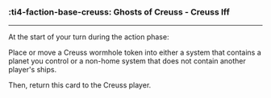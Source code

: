 ### :ti4-faction-base-creuss: __Ghosts of Creuss - Creuss Iff__

---
At the start of your turn during the action phase:

Place or move a Creuss wormhole token into either a system that contains a planet you control or a non-home system that does not contain another player's ships.

Then, return this card to the Creuss player.